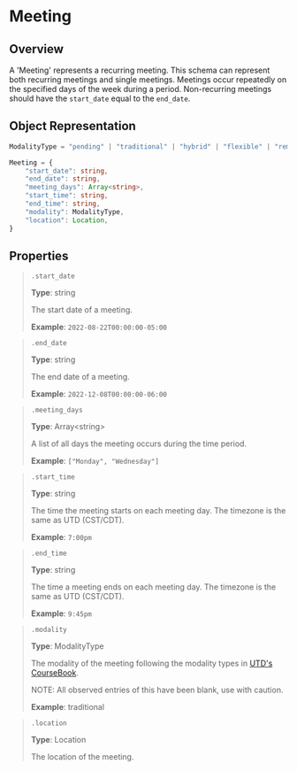 # Meeting

## Overview

A 'Meeting' represents a recurring meeting. This schema can represent both recurring meetings and single meetings. Meetings occur repeatedly on the specified days of the week during a period. Non-recurring meetings should have the `start_date` equal to the `end_date`.

## Object Representation

```ts
ModalityType = "pending" | "traditional" | "hybrid" | "flexible" | "remote" | "online"

Meeting = {
    "start_date": string,
    "end_date": string,
    "meeting_days": Array<string>,
    "start_time": string,
    "end_time": string,
    "modality": ModalityType,
    "location": Location,
}
```

## Properties

> `.start_date`
>
> **Type**: string
>
> The start date of a meeting.
>
> **Example**: `2022-08-22T00:00:00-05:00`

> `.end_date`
>
> **Type**: string
>
> The end date of a meeting.
>
> **Example**: `2022-12-08T00:00:00-06:00`

> `.meeting_days`
>
> **Type**: Array\<string>
>
> A list of all days the meeting occurs during the time period.
>
> **Example**: `["Monday", "Wednesday"]`

> `.start_time`
>
> **Type**: string
>
> The time the meeting starts on each meeting day. The timezone is the same as UTD (CST/CDT).
>
> **Example**: `7:00pm`

> `.end_time`
>
> **Type**: string
>
> The time a meeting ends on each meeting day. The timezone is the same as UTD (CST/CDT).
>
> **Example**: `9:45pm`

> `.modality`
>
> **Type**: ModalityType
>
> The modality of the meeting following the modality types in [UTD's CourseBook](https://coursebook.utdallas.edu/modalities).
>
> NOTE: All observed entries of this have been blank, use with caution.
>
> **Example**: traditional

> `.location`
>
> **Type**: Location
>
> The location of the meeting.
